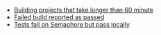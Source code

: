 - [Building projects that take longer than 60 minute](/docs/build-takes-longer-than-an-hour.html)
- [Failed build reported as passed](/docs/failed-build-reported-as-passed.html)
- [Tests fail on Semaphore but pass locally](/docs/tests-fail-on-semaphore-but-pass-locally.html)

